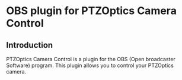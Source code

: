 # OBS plugin for PTZOptics Camera Control

## Introduction

PTZOptics Camera Control is a plugin for the OBS (Open broadcaster Software) program. This plugin allows you to control your PTZOptics camera.
